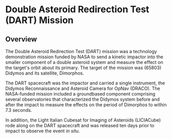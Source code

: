 # Double Asteroid Redirection Test (DART) Mission

## Overview

The Double Asteroid Redirection Test (DART) mission was a technology demonstration mission funded by NASA to send a kinetic impactor into the smaller component of a double asteroid system and measure the effect on the target's orbit about its primary. The target of the mission was (65803) Didymos and its satellite, Dimorphos. 

The DART spacecraft was the impactor and carried a single instrument, the Didymos Reconnaissance and Asteroid Camera for OpNav (DRACO). The NASA-funded mission included a groundbased component comprising several  observatories that characterized the Didymos system before and after the impact to measure the effects on the period of Dimorphos to within 7.3 seconds. 

In addition, the Light Italian Cubesat for Imaging of Asteroids (LICIACube) rode along 
on the DART  spacecraft and was released ten days prior to impact to observe the 
event *in situ*.